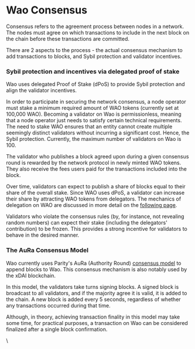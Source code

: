 # Wao Consensus

Consensus refers to the agreement process between nodes in a network. The nodes must agree on which transactions to include in the next block on the chain before these transactions are committed.

There are 2 aspects to the process - the actual consensus mechanism to add transactions to blocks, and Sybil protection and validator incentives.

### Sybil protection and incentives via delegated proof of stake

Wao uses delegated Proof of Stake (dPoS) to provide Sybil protection and align the validator incentives.  

In order to participate in securing the network consensus, a node operator must stake a minimum required amount of WAO tokens (currently set at 100,000 WAO). Becoming a validator on Wao is permissionless, meaning that a node operator just needs to satisfy certain technical requirements. The need to stake WAO ensures that an entity cannot create multiple seemingly distinct validators without incurring a significant cost. Hence, the Sybil protection. Currently, the maximum number of validators on Wao is 100.

The validator who publishes a block agreed upon during a given consensus round is rewarded by the network protocol in newly minted WAO tokens. They also receive the fees users paid for the transactions included into the block.

Over time, validators can expect to publish a share of blocks equal to their share of the overall stake. Since WAO uses dPoS, a validator can increase their share by attracting WAO tokens from delegators. The mechanics of delegation on WAO are discussed in more detail on the [following page](https://docs.waoscan.com/general/fuse-network-blockchain/validators-and-delegation).

Validators who violate the consensus rules (by, for instance, not revealing random numbers) can expect their stake (including the delegators' contribution) to be frozen. This provides a strong incentive for validators to behave in the desired manner.

### The AuRa Consensus Model

Wao currently uses Parity's AuRa (Authority Round) [consensus model](https://openethereum.github.io/Aura) to append blocks to Wao. This consensus mechanism is also notably used by the xDAI blockchain.

In this model, the validators take turns signing blocks. A signed block is broadcast to all validators, and if the majority agree it is valid, it is added to the chain. A new block is added every 5 seconds, regardless of whether any transactions occurred during that time.

Although, in theory, achieving transaction finality in this model may take some time, for practical purposes, a transaction on Wao can be considered finalized after a single block confirmation.  

\
